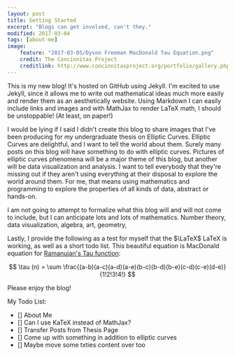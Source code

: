```yaml
---
layout: post
title: Getting Started
excerpt: "Blogs can get involved, can't they."
modified: 2017-03-04
tags: [about-me]
image:
    feature: "2017-03-05/Dyson Freeman MacDonald Tau Equation.png"
    credit: The Concinnitas Project
    creditlink: http://www.concinnitasproject.org/portfolio/gallery.php?id=Dyson_Freeman
---
```


This is my new blog! It's hosted on GitHub using Jekyll. I'm excited to use Jekyll, since it allows me to write out mathematical ideas much more easily and render them as an aesthetically website. Using Markdown I can easily include links and images and with MathJax to render LaTeX math, I should be unstoppable! (At least, on paper!)

I would be lying if I said I didn't create this blog to share images that I've been producing for my undergraduate thesis on Elliptic Curves. Elliptic Curves are delightful, and I want to tell the world about them. Surely many posts on this blog will have something to do with elliptic curves. Pictures of elliptic curves phenomena will be a major theme of this blog, but another will be data visualization and analysis. I want to tell everybody that they're missing out if they aren't using everything at their disposal to explore the world around them. For me, that means using mathematics and programming to explore the properties of all kinds of data, abstract or hands-on.

I am not going to attempt to formalize what this blog will and will not come to include, but I can 
anticipate lots and lots of mathematics. Number theory, data visualization, algebra, art, 
geometry, 

Lastly, I provide the following as a test for myself that the $\LaTeX$ LaTeX is working, as well as a short todo list. This beautiful equation is MacDonald equation for [Ramanujan's Tau function](https://en.wikipedia.org/wiki/Ramanujan_tau_function):

$$ \tau (n) = \sum \frac{(a-b)(a-c)(a-d)(a-e)(b-c)(b-d)(b-e)(c-d)(c-e)(d-e)}{1!2!3!4!} $$

Please enjoy the blog!

My Todo List:

- [] About Me
- [] Can I use KaTeX instead of MathJax? 
- [] Transfer Posts from Thesis Page
- [] Come up with something in addition to elliptic curves
- [] Maybe move some txties content over too
